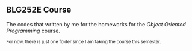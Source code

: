 ## BLG252E Course

The codes that written by me for the homeworks for the _Object Oriented Programming_ course.

<sub> 
For now, there is just one folder since I am taking the course this semester.
</sub>
